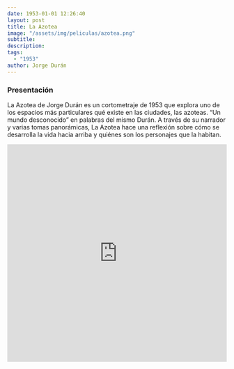 ```yaml
---
date: 1953-01-01 12:26:40
layout: post
title: La Azotea
image: "/assets/img/peliculas/azotea.png"
subtitle: 
description: 
tags:
  - "1953"
author: Jorge Durán
---
```


### Presentación

La Azotea de Jorge Durán es un cortometraje de 1953 que explora uno de los espacios más particulares qué existe en las ciudades, las azoteas. “Un mundo desconocido” en palabras del mismo Durán. A través de su narrador y varias tomas panorámicas, La Azotea hace una reflexión sobre cómo se desarrolla la vida hacia arriba y quiénes son los personajes que la habitan. 

<iframe width="100%" height="500wh" src="https://www.youtube.com/embed/i5lFiHxG47I" title="YouTube video player" frameborder="0" allow="accelerometer; autoplay; clipboard-write; encrypted-media; gyroscope; picture-in-picture" allowfullscreen></iframe>